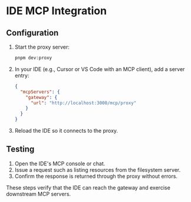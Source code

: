 # IDE MCP Integration

## Configuration
1. Start the proxy server:
   ```bash
   pnpm dev:proxy
   ```
2. In your IDE (e.g., Cursor or VS Code with an MCP client), add a server entry:
   ```json
   {
     "mcpServers": {
       "gateway": {
         "url": "http://localhost:3000/mcp/proxy"
       }
     }
   }
   ```
3. Reload the IDE so it connects to the proxy.

## Testing
1. Open the IDE's MCP console or chat.
2. Issue a request such as listing resources from the filesystem server.
3. Confirm the response is returned through the proxy without errors.

These steps verify that the IDE can reach the gateway and exercise downstream MCP servers.
